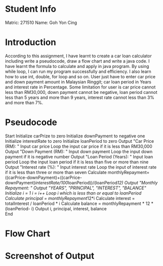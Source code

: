 # Student Info
Matric: 271510
Name: Goh Yon Cing

# Introduction
According to this assignment, I have learnt to create a car loan calculator including write a pseudocode, draw a flow chart and write a java code. I have learnt the formula to calculate and apply in java program. By using while loop, I can run my program successfully and efficiency. I also learn how to use int, double, for loop and so on. User just have to enter car price and down payment amount in Malaysian Ringgit; car loan period in Years and interest rate in Percentage. Some limitation for user is car price cannot less than RM30,000, down payment cannot be negative, loan period cannot less than 5 years and more than 9 years, interest rate cannot less than 3% and more than 7%. 

# Pseudocode
Start
    Initialize carPrize to zero
    Initialize downPayment to negative one
    Initialize interestRate to zero
    Initialize loanPeriod to zero
    Output "Car Price (RM): "
    Input car price
    Loop the input car price if it is less than RM30,000
    Output "Down Payment (RM): "
    Input down payment
    Loop the input down payment if it is negative number
    Output "Loan Period (Years): "
    Input loan period
    Loop the input loan period if it is less than five or more than nine
    Output "Interest rate (%): "
    Input interest rate
    Loop the input of interest rate if it is less than three or more than seven
    Calculate monthlyRepayment=((carPrice-downPayment)+((carPrice-downPayment)*interestRate/100*loanPeriod))/(loanPeriod*12)
    Output "Monthly Repayment: "
    Output "YEARS", "PRINCIPAL", "INTEREST", "BALANCE"
    Initialize i = 1
    i = i++
    Loop i which is less than or equal to loanPeriod
    Calculate principal = monthlyRepayment*12*i
    Calculate interest = totalInterest / loanPeriod * i
    Calculate balance = monthlyRepayment * 12 * (loanPeriod- i)
    Output i, principal, interest, balance  
End


# Flow Chart


# Screenshot of Output
